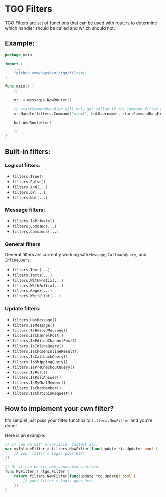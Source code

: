 # TGO Filters

TGO Filters are set of functions that can be used with routers to determine which handler should be called and which should not.

## Example:

```go
package main

import (
    ...
    "github.com/haashemi/tgo/filters"
)

func main() {
    // ...

    mr := messages.NewRouter()

    // startCommandHandler will only get called if the Command filter approves it.
    mr.Handle(filters.Command("start", botUsername), startCommandHandler)

    bot.AddRouter(mr)

    // ...
}
```

## Built-in filters:

### Logical filters:

- `filters.True()`
- `filters.False()`
- `filters.And(...)`
- `filters.Or(...)`
- `filters.Not(...)`

### Message filters:

- `filters.IsPrivate()`
- `filters.Command(...)`
- `filters.Commands(...)`

### General filters:

General filters are currently working with `Message`, `CallbackQuery`, and `InlineQuery`.

- `filters.Text(...)`
- `filters.Texts(...)`
- `filters.WithPrefix(...)`
- `filters.WithSuffix(...)`
- `filters.Regex(...)`
- `filters.Whitelist(...)`

### Update filters:

- `filters.HasMessage()`
- `filters.IsMessage()`
- `filters.IsEditedMessage()`
- `filters.IsChannelPost()`
- `filters.IsEditedChannelPost()`
- `filters.IsInlineQuery()`
- `filters.IsChosenInlineResult()`
- `filters.IsCallbackQuery()`
- `filters.IsShippingQuery()`
- `filters.IsPreCheckoutQuery()`
- `filters.IsPoll()`
- `filters.IsPollAnswer()`
- `filters.IsMyChatMember()`
- `filters.IsChatMember()`
- `filters.IsChatJoinRequest()`

## How to implement your own filter?

It's simple! just pass your filter function to `filters.NewFilter` and you're done!

Here is an example:

```go
// It can be with a variable, fastest way.
var myInlineFilter = filters.NewFilter(func(update *tg.Update) bool {
    // your filter's logic goes here
})

// Or it can be its own separated function.
func MyFilter() *tgo.Filter {
    return filters.NewFilter(func(update *tg.Update) bool {
        // your filter's logic goes here
    })
}
```
